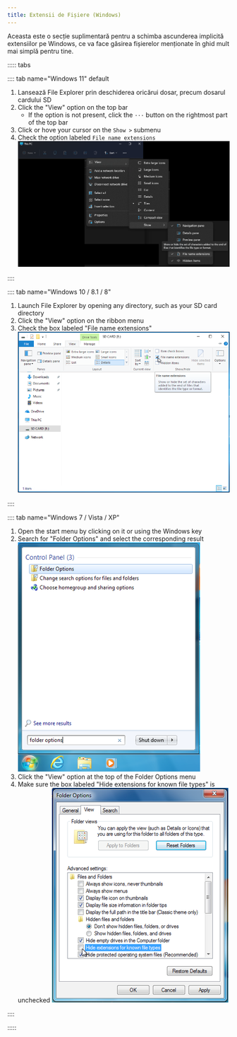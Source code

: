 ```yaml
---
title: Extensii de Fișiere (Windows)
---
```


Aceasta este o secție suplimentară pentru a schimba ascunderea implicită extensiilor pe Windows, ce va face găsirea fișierelor menționate în ghid mult mai simplă pentru tine.

::::: tabs

:::: tab name="Windows 11" default

1. Lansează File Explorer prin deschiderea oricărui dosar, precum dosarul cardului SD
1. Click the "View" option on the top bar
   - If the option is not present, click the `···` button on the rightmost part of the top bar
1. Click or hove your cursor on the `Show >` submenu
1. Check the option labeled `File name extensions` ![Screenshot of hovering the "File name extensions" checkbox on Windows 11](/assets/images/windows-11-file-extensions.png)

::::

:::: tab name="Windows 10 / 8.1 / 8"

1. Launch File Explorer by opening any directory, such as your SD card directory
1. Click the "View" option on the ribbon menu
1. Check the box labeled "File name extensions" ![Screenshot of hovering the "File name extensions" checkbox on Windows 10](/assets/images/windows-10-file-extensions.png)

::::

:::: tab name="Windows 7 / Vista / XP"

1. Open the start menu by clicking on it or using the Windows key
1. Search for "Folder Options" and select the corresponding result ![Screenshot of a search for "folder options" in the Windows 7 Start Menu](/assets/images/windows-7-folder-options-start-menu.png)
1. Click the "View" option at the top of the Folder Options menu
1. Make sure the box labeled "Hide extensions for known file types" is unchecked ![Screenshot of the "Folder Options" window on Windows 7 with "Hide extensions for known types" turned off](/assets/images/windows-7-folder-options.png)

::::

:::::
